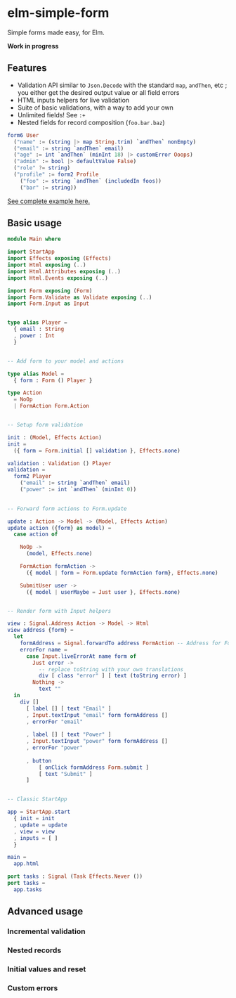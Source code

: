 # elm-simple-form

Simple forms made easy, for Elm.

__Work in progress__

## Features

* Validation API similar to `Json.Decode` with the standard `map`, `andThen`, etc ; you either get the desired output value or all field errors
* HTML inputs helpers for live validation
* Suite of basic validations, with a way to add your own
* Unlimited fields! See `:+`
* Nested fields for record composition (`foo.bar.baz`)

```elm
form6 User
  ("name" := (string |> map String.trim) `andThen` nonEmpty)
  ("email" := string `andThen` email)
  ("age" := int `andThen` (minInt 18) |> customError Ooops)
  ("admin" := bool |> defaultValue False)
  ("role" ?= string)
  ("profile" := form2 Profile
    ("foo" := string `andThen` (includedIn foos))
    ("bar" := string))
```

[See complete example here.](./example/Main.elm)


## Basic usage

```elm
module Main where

import StartApp
import Effects exposing (Effects)
import Html exposing (..)
import Html.Attributes exposing (..)
import Html.Events exposing (..)

import Form exposing (Form)
import Form.Validate as Validate exposing (..)
import Form.Input as Input


type alias Player =
  { email : String
  , power : Int
  }


-- Add form to your model and actions

type alias Model =
  { form : Form () Player }

type Action
  = NoOp
  | FormAction Form.Action


-- Setup form validation

init : (Model, Effects Action)
init =
  ({ form = Form.initial [] validation }, Effects.none)

validation : Validation () Player
validation =
  form2 Player
    ("email" := string `andThen` email)
    ("power" := int `andThen` (minInt 0))
    

-- Forward form actions to Form.update

update : Action -> Model -> (Model, Effects Action)
update action ({form} as model) =
  case action of

    NoOp ->
      (model, Effects.none)

    FormAction formAction ->
      ({ model | form = Form.update formAction form}, Effects.none)

    SubmitUser user ->
      ({ model | userMaybe = Just user }, Effects.none)


-- Render form with Input helpers

view : Signal.Address Action -> Model -> Html
view address {form} =
  let
    formAddress = Signal.forwardTo address FormAction -- Address for Form events
    errorFor name =
      case Input.liveErrorAt name form of
        Just error ->
          -- replace toString with your own translations
          div [ class "error" ] [ text (toString error) ] 
        Nothing ->
          text ""
  in
    div []
      [ label [] [ text "Email" ]
      , Input.textInput "email" form formAddress []
      , errorFor "email"
      
      , label [] [ text "Power" ]
      , Input.textInput "power" form formAddress []
      , errorFor "power"
      
      , button
          [ onClick formAddress Form.submit ]
          [ text "Submit" ]
      ]


-- Classic StartApp

app = StartApp.start
  { init = init
  , update = update
  , view = view
  , inputs = [ ]
  }

main =
  app.html

port tasks : Signal (Task Effects.Never ())
port tasks =
  app.tasks
```


## Advanced usage

### Incremental validation

### Nested records

### Initial values and reset

### Custom errors

